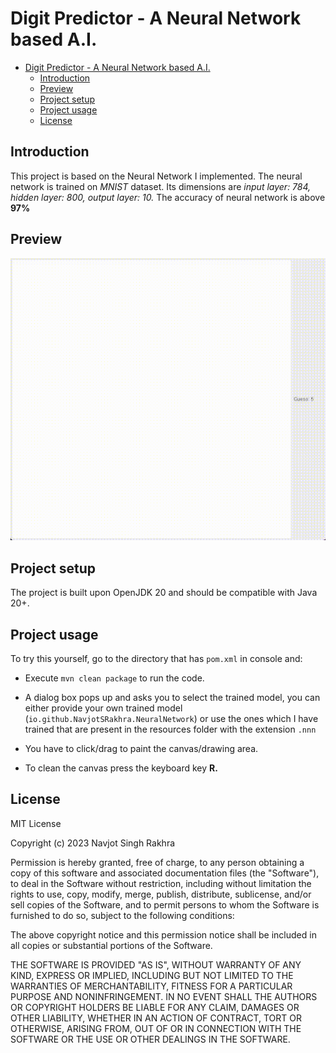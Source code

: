 # Digit Predictor - A Neural Network based A.I.

<!-- TOC -->

* [Digit Predictor - A Neural Network based A.I.](#digit-predictor---a-neural-network-based-ai)
    * [Introduction](#introduction)
    * [Preview](#preview)
    * [Project setup](#project-setup)
    * [Project usage](#project-usage)
    * [License](#license)

<!-- TOC -->

## Introduction

This project is based on the Neural Network I implemented. The
neural network is trained on *MNIST* dataset. Its dimensions are
*input layer: 784, hidden layer: 800, output layer: 10.* The
accuracy of neural network is above **97%**

## Preview

![](resources/Preview.gif)

## Project setup

The project is built upon OpenJDK 20 and should be compatible with
Java 20+.

## Project usage

To try this yourself, go to the directory that has `pom.xml` in
console and:

- Execute `mvn clean package` to run the code.
- A dialog
  box pops up and asks you to select the trained model, you can
  either provide your own trained model
  (`io.github.NavjotSRakhra.NeuralNetwork`) or use the ones which
  I have trained that are present in the resources folder with the
  extension `.nnn`

- You have to click/drag to paint the canvas/drawing area.
- To clean the canvas press the keyboard key **R.**

## License

MIT License

Copyright (c) 2023 Navjot Singh Rakhra

Permission is hereby granted, free of charge, to any person obtaining a copy
of this software and associated documentation files (the "Software"), to deal
in the Software without restriction, including without limitation the rights
to use, copy, modify, merge, publish, distribute, sublicense, and/or sell
copies of the Software, and to permit persons to whom the Software is
furnished to do so, subject to the following conditions:

The above copyright notice and this permission notice shall be included in all
copies or substantial portions of the Software.

THE SOFTWARE IS PROVIDED "AS IS", WITHOUT WARRANTY OF ANY KIND, EXPRESS OR
IMPLIED, INCLUDING BUT NOT LIMITED TO THE WARRANTIES OF MERCHANTABILITY,
FITNESS FOR A PARTICULAR PURPOSE AND NONINFRINGEMENT. IN NO EVENT SHALL THE
AUTHORS OR COPYRIGHT HOLDERS BE LIABLE FOR ANY CLAIM, DAMAGES OR OTHER
LIABILITY, WHETHER IN AN ACTION OF CONTRACT, TORT OR OTHERWISE, ARISING FROM,
OUT OF OR IN CONNECTION WITH THE SOFTWARE OR THE USE OR OTHER DEALINGS IN THE
SOFTWARE.
